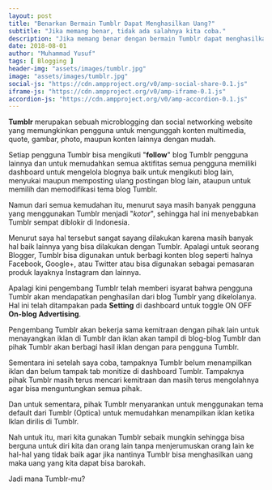 ```yaml
---
layout: post
title: "Benarkan Bermain Tumblr Dapat Menghasilkan Uang?"
subtitle: "Jika memang benar, tidak ada salahnya kita coba."
description: "Jika memang benar dengan bermain Tumblr dapat menghasilkan uang, tidak ada salahnya kita coba."
date: 2018-08-01
author: "Muhammad Yusuf"
tags: [ Blogging ]
header-img: "assets/images/tumblr.jpg"
image: "assets/images/tumblr.jpg"
social-js: "https://cdn.ampproject.org/v0/amp-social-share-0.1.js"
iframe-js: "https://cdn.ampproject.org/v0/amp-iframe-0.1.js"
accordion-js: "https://cdn.ampproject.org/v0/amp-accordion-0.1.js"
---
```


**Tumblr** merupakan sebuah microblogging dan social networking website yang memungkinkan pengguna untuk mengunggah konten multimedia, quote, gambar, photo, maupun konten lainnya dengan mudah.

Setiap pengguna Tumblr bisa mengikuti "**follow**" blog Tumblr pengguna lainnya dan untuk memudahkan semua aktifitas semua pengguna memiliki dashboard untuk mengelola blognya baik untuk mengikuti blog lain, menyukai maupun memposting ulang postingan blog lain, ataupun untuk memilih dan memodifikasi tema blog Tumblr.

Namun dari semua kemudahan itu, menurut saya masih banyak pengguna yang menggunakan Tumblr menjadi "*kotor*", sehingga hal ini menyebabkan Tumblr sempat diblokir di Indonesia.

Menurut saya hal tersebut sangat sayang dilakukan karena masih banyak hal baik lainnya yang bisa dilakukan dengan Tumblr. Apalagi untuk seorang Blogger, Tumblr bisa digunakan untuk berbagi konten blog seperti halnya Facebook, Google+, atau Twitter atau bisa digunakan sebagai pemasaran produk layaknya Instagram dan lainnya.

Apalagi kini pengembang Tumblr telah memberi isyarat bahwa pengguna Tumblr akan mendapatkan penghasilan dari blog Tumblr yang dikelolanya. Hal ini telah ditampakan pada **Setting** di dashboard untuk toggle ON OFF **On-blog Advertising**.

<amp-img src="https://lh4.googleusercontent.com/-eZT_jNr84dc/V58k_vx7VJI/AAAAAAAAnbE/pQSDkpDbtLwQN75Qq_9KtM-aUAEAFn21ACL0B/w750-h408-no/monetize-tumblr.jpg"
      width="750"
      height="408"
      layout="responsive"
      alt="On-blog Advertising"></amp-img>

Pengembang Tumblr akan bekerja sama kemitraan dengan pihak lain untuk menayangkan iklan di Tumblr dan iklan akan tampil di blog-blog Tumblr dan pihak Tumblr akan berbagi hasil iklan dengan para pengguna Tumblr.

Sementara ini setelah saya coba, tampaknya Tumblr belum menampilkan iklan dan belum tampak tab monitize di dashboard Tumblr. Tampaknya pihak Tumblr masih terus mencari kemitraan dan masih terus mengolahnya agar bisa menguntungkan semua pihak.

Dan untuk sementara, pihak Tumblr menyarankan untuk menggunakan tema default dari Tumblr (Optica) untuk memudahkan menampilkan iklan ketika Iklan dirilis di Tumblr.

Nah untuk itu, mari kita gunakan Tumblr sebaik mungkin sehingga bisa berguna untuk diri kita dan orang lain tanpa menjerumuskan orang lain ke hal-hal yang tidak baik agar jika nantinya Tumblr bisa menghasilkan uang maka uang yang kita dapat bisa barokah.

Jadi mana Tumblr-mu?